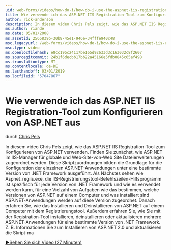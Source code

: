 ```yaml
---
uid: web-forms/videos/how-do-i/how-do-i-use-the-aspnet-iis-registration-tool-to-configure-aspnet
title: Wie verwende ich das ASP.NET IIS Registration-Tool zum Konfigurieren von ASP.NET | Microsoft-Dokumentation
author: rick-anderson
description: In diesem video Chris Pels zeigt, wie das ASP.NET IIS Registration-Tool zum Konfigurieren von ASP.NET verwenden. Lesen Sie zunächst, die Zuordnung von Dateierweiterungen zu ASP.NET Core in der...
ms.author: riande
ms.date: 05/01/2008
ms.assetid: 2565839b-30b8-45e1-946e-34fffe940c48
msc.legacyurl: /web-forms/videos/how-do-i/how-do-i-use-the-aspnet-iis-registration-tool-to-configure-aspnet
msc.type: video
ms.openlocfilehash: e8cc195c24117be165d92633d3c163032c8f2607
ms.sourcegitcommit: 24b1f6decbb17bb22a45166e5fdb0845c65af498
ms.translationtype: MT
ms.contentlocale: de-DE
ms.lasthandoff: 03/01/2019
ms.locfileid: "57047867"
---
```

<a name="how-do-i-use-the-aspnet-iis-registration-tool-to-configure-aspnet"></a>Wie verwende ich das ASP.NET IIS Registration-Tool zum Konfigurieren von ASP.NET aus
====================
durch [Chris Pels](https://twitter.com/chrispels)

In diesem video Chris Pels zeigt, wie das ASP.NET IIS Registration-Tool zum Konfigurieren von ASP.NET verwenden. Finden Sie zunächst, wie ASP.NET im IIS-Manager für globale und Web-Site-von-Web Site Dateierweiterungen zugeordnet werden. Diese Skriptzuordnungen bilden die Grundlage für die Konfiguration der einzelnen ASP.NET-Anwendungen unter eine bestimmte Version von .NET Framework ausgeführt. Als Nächstes sehen wie Aspnet\_regiis.exe, die IIS-Registrierungstool-Befehlszeilen-Hilfsprogramm ist spezifisch für jede Version von .NET Framework und wie es verwendet werden kann, für eine Vielzahl von Aufgaben wie das bestimmen, welche Versionen von ASP.NET auf einem Computer und was installiert sind ASP.NET-Anwendungen werden auf diese Version zugeordnet. Danach erfahren Sie, wie das Installieren und Deinstallieren von ASP.NET auf einem Computer mit dem Registrierungstool. Außerdem erfahren Sie, wie Sie mit der Registration-Tool installieren, deinstallieren oder aktualisieren mehrere ASP.NET-Anwendungen für eine bestimmte Version von .NET Framework. Z. B. Informationen Sie zum Installieren von ASP.NET 2.0 und aktualisieren die Skript-ma

[&#9654;Sehen Sie sich Video (27 Minuten)](https://channel9.msdn.com/Blogs/ASP-NET-Site-Videos/how-do-i-use-the-aspnet-iis-registration-tool-to-configure-aspnet)
